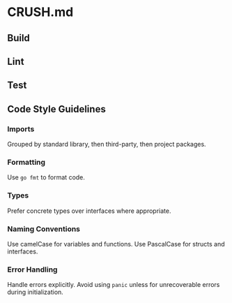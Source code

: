 # CRUSH.md

## Build


## Lint


## Test


## Code Style Guidelines

### Imports

Grouped by standard library, then third-party, then project packages.

### Formatting

Use `go fmt` to format code.

### Types

Prefer concrete types over interfaces where appropriate.

### Naming Conventions

Use camelCase for variables and functions.  Use PascalCase for structs and interfaces.

### Error Handling

Handle errors explicitly.
Avoid using `panic` unless for unrecoverable errors during initialization.
